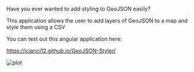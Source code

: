 Have you ever wanted to add styling to GeoJSON easily?

This application allows the user to add layers of GeoJSON to a map and style them using a CSV

You can test out this angular application here:

https://jcianci12.github.io/GeoJSON-Styler/


![plot](https://www.tekonline.com.au/wp-content/uploads/2022/10/image.pngg)
